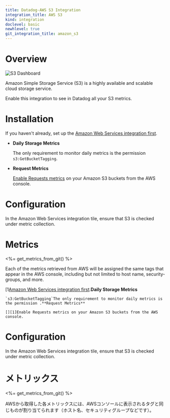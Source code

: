 ```yaml
---
title: Datadog-AWS S3 Integration
integration_title: AWS S3
kind: integration
doclevel: basic
newhlevel: true
git_integration_title: amazon_s3
---
```


# Overview

![S3 Dashboard](/static/images/s3_db_screenshot.png)

Amazon Simple Storage Service (S3) is a highly available and scalable cloud storage service.

Enable this integration to see in Datadog all your S3 metrics.

# Installation

If you haven't already, set up the [Amazon Web Services integration first](/integrations/aws).

* **Daily Storage Metrics**

	The only requirement to monitor daily metrics is the permission `s3:GetBucketTagging`.

* **Request Metrics**

	[Enable Requests metrics][1] on your Amazon S3 buckets from the AWS console.

# Configuration

In the Amazon Web Services integration tile, ensure that S3 is checked under metric collection.

# Metrics

<%= get_metrics_from_git() %>

Each of the metrics retrieved from AWS will be assigned the same tags that appear in the AWS console, including but not limited to host name, security-groups, and more.


[1[Amazon Web Services integration first](/integrations/aws).**Daily Storage Metrics**

	`s3:GetBucketTagging`The only requirement to monitor daily metrics is the permission .**Request Metrics**

	[][1]Enable Requests metrics on your Amazon S3 buckets from the AWS console.

# Configuration

In the Amazon Web Services integration tile, ensure that S3 is checked under metric collection.

# メトリックス

<%= get_metrics_from_git() %>

AWSから取得した各メトリックスには、AWSコンソールに表示されるタグと同じものが割り当てられます（ホスト名、セキュリティグループなどです）。


[1]: http://docs.aws.amazon.com/AmazonS3/latest/dev/cloudwatch-monitoring.html